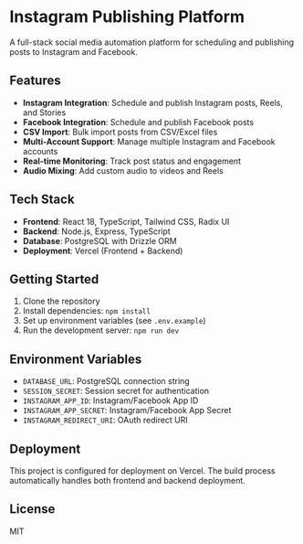 # Instagram Publishing Platform

A full-stack social media automation platform for scheduling and publishing posts to Instagram and Facebook.

## Features

- **Instagram Integration**: Schedule and publish Instagram posts, Reels, and Stories
- **Facebook Integration**: Schedule and publish Facebook posts
- **CSV Import**: Bulk import posts from CSV/Excel files
- **Multi-Account Support**: Manage multiple Instagram and Facebook accounts
- **Real-time Monitoring**: Track post status and engagement
- **Audio Mixing**: Add custom audio to videos and Reels

## Tech Stack

- **Frontend**: React 18, TypeScript, Tailwind CSS, Radix UI
- **Backend**: Node.js, Express, TypeScript
- **Database**: PostgreSQL with Drizzle ORM
- **Deployment**: Vercel (Frontend + Backend)

## Getting Started

1. Clone the repository
2. Install dependencies: `npm install`
3. Set up environment variables (see `.env.example`)
4. Run the development server: `npm run dev`

## Environment Variables

- `DATABASE_URL`: PostgreSQL connection string
- `SESSION_SECRET`: Session secret for authentication
- `INSTAGRAM_APP_ID`: Instagram/Facebook App ID
- `INSTAGRAM_APP_SECRET`: Instagram/Facebook App Secret
- `INSTAGRAM_REDIRECT_URI`: OAuth redirect URI

## Deployment

This project is configured for deployment on Vercel. The build process automatically handles both frontend and backend deployment.

## License

MIT